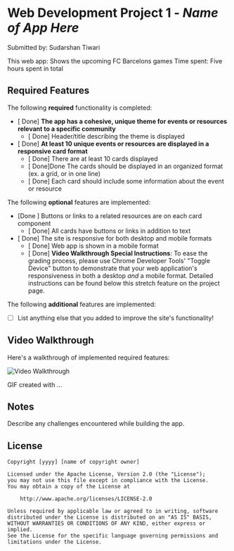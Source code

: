 # Web Development Project 1 - *Name of App Here*

Submitted by: Sudarshan Tiwari

This web app: Shows the upcoming FC Barcelons games
Time spent: Five hours spent in total

## Required Features

The following **required** functionality is completed:

- [ Done] **The app has a cohesive, unique theme for events or resources relevant to a specific community**
  - [ Done] Header/title describing the theme is displayed
- [ Done] **At least 10 unique events or resources are displayed in a responsive card format**
  - [ Done] There are at least 10 cards displayed 
  - [ Done]Done The cards should be displayed in an organized format (ex. a grid, or in one line)
  - [ Done] Each card should include some information about the event or resource


The following **optional** features are implemented:

- [Done ] Buttons or links to a related resources are on each card component
  - [ Done] All cards have buttons or links in addition to text
- [ Done] The site is responsive for both desktop and mobile formats
  - [ Done] Web app is shown in a mobile format
  - [ Done] **Video Walkthrough Special Instructions**: To ease the grading process, please use Chrome Developer Tools' "Toggle Device" button to demonstrate that your web application's responsiveness in both a desktop *and* a mobile format. Detailed instructions can be found below this stretch feature on the project page. 

The following **additional** features are implemented:

* [ ] List anything else that you added to improve the site's functionality!

## Video Walkthrough

Here's a walkthrough of implemented required features:

<img src="https://i.imgur.com/W9uJHQV.gif" alt="Video Walkthrough" />


<!-- Replace this with whatever GIF tool you used! -->
GIF created with ...  
<!-- Recommended tools:
[Kap](https://getkap.co/) for macOS
[ScreenToGif](https://www.screentogif.com/) for Windows
[peek](https://github.com/phw/peek) for Linux. -->

## Notes

Describe any challenges encountered while building the app.

## License

    Copyright [yyyy] [name of copyright owner]

    Licensed under the Apache License, Version 2.0 (the "License");
    you may not use this file except in compliance with the License.
    You may obtain a copy of the License at

        http://www.apache.org/licenses/LICENSE-2.0

    Unless required by applicable law or agreed to in writing, software
    distributed under the License is distributed on an "AS IS" BASIS,
    WITHOUT WARRANTIES OR CONDITIONS OF ANY KIND, either express or implied.
    See the License for the specific language governing permissions and
    limitations under the License.